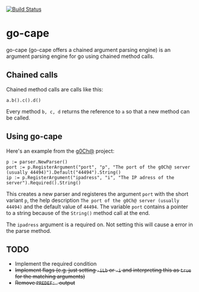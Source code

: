 [![Build Status](https://travis-ci.org/hauke96/go-cape.svg?branch=master)](https://travis-ci.org/hauke96/go-cape)
# go-cape
go-cape (go-cape offers a chained argument parsing engine) is an argument parsing engine for go using chained method calls.

## Chained calls
Chained method calls are calls like this:
```
a.b().c().d()
```
Every method `b, c, d` returns the reference to `a` so that a new method can be called.

## Using go-cape
Here's an example from the [g0Ch@]() project:
```
p := parser.NewParser()
port := p.RegisterArgument("port", "p", "The port of the g0Ch@ server (usually 44494)").Default("44494").String()
ip := p.RegisterArgument("ipadress", "i", "The IP adress of the server").Required().String()
```
This creates a new parser and registeres the argument `port` with the short variant `p`, the help description `The port of the g0Ch@ server (usually 44494)` and the default value of `44494`. The variable `port` contains a pointer to a string because of the `String()` method call at the end.

The `ipadress` argument is a required on. Not setting this will cause a error in the parse method.

## TODO
* Implement the required condition
* ~~Implement flags (e.g. just setting `-iLb` or `-i` and interpreting this as `true` for the matching arguments)~~
* ~~Remove `PREDEF: ` output~~
